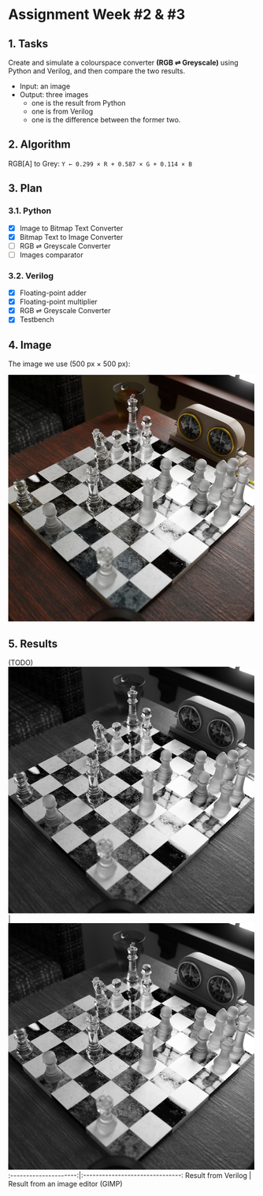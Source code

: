 # Assignment Week #2 & #3

## 1. Tasks

Create and simulate a colourspace converter **(RGB ⇌ Greyscale)** using Python and Verilog, and then compare the two results.

* Input: an image
* Output: three images
  * one is the result from Python
  * one is from Verilog
  * one is the difference between the former two.

## 2. Algorithm

RGB[A] to Grey: ```Y ← 0.299 × R + 0.587 × G + 0.114 × B```

## 3. Plan

### 3.1. Python
- [x] Image to Bitmap Text Converter
- [x] Bitmap Text to Image Converter
- [ ] RGB ⇌ Greyscale Converter
- [ ] Images comparator

### 3.2. Verilog
- [x] Floating-point adder
- [x] Floating-point multiplier
- [x] RGB ⇌ Greyscale Converter
- [x] Testbench

## 4. Image
The image we use (500 px × 500 px):

![Chess Artwork](src/chess.jpg)

## 5. Results
(TODO)
![](src/chess_out.jpg) | ![](src/chess_image_editor.jpg)
:---------------------:|:-------------------------------:
Result from Verilog    | Result from an image editor (GIMP)

